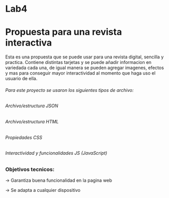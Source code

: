 # Lab4
# Propuesta para una revista interactiva
Esta es una propuesta que se puede usar para una revista digital, sencilla y practica. Contiene distintas tarjetas y se puede añadir informacion en variedada cada una, de igual manera se pueden agregar imagenes, efectos y mas para conseguir mayor interactividad al momento que haga uso el usuario de ella.

###### Para este proyecto se usaron los siguientes tipos de archivo:
###### Archivo/estructura JSON
###### Archivo/estructura HTML
###### Propiedades CSS
###### Interactividad y funcionalidades JS (JavaScript)

### Objetivos tecnicos:

&rarr; Garantiza buena funcionalidad en la pagina web

&rarr; Se adapta a cualquier dispositivo
